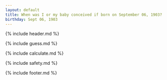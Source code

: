 ```yaml
---
layout: default
title: When was I or my baby conceived if born on September 06, 1903?
birthday: Sept 06, 1903
---
```


{% include header.md %}

{% include guess.md %}

{% include calculate.md %}

{% include safety.md %}

{% include footer.md %}




